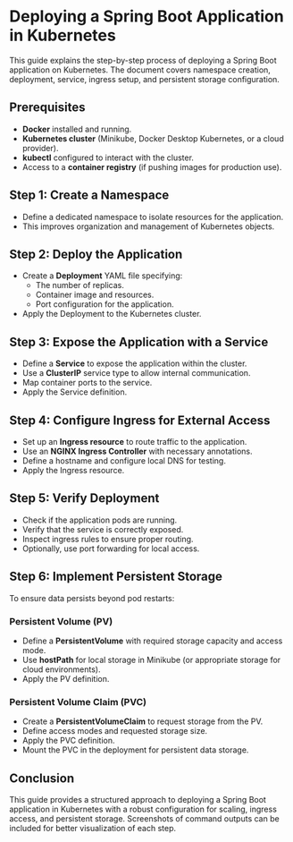 # Deploying a Spring Boot Application in Kubernetes

This guide explains the step-by-step process of deploying a Spring Boot application on Kubernetes. The document covers namespace creation, deployment, service, ingress setup, and persistent storage configuration.

## Prerequisites
- **Docker** installed and running.
- **Kubernetes cluster** (Minikube, Docker Desktop Kubernetes, or a cloud provider).
- **kubectl** configured to interact with the cluster.
- Access to a **container registry** (if pushing images for production use).

## Step 1: Create a Namespace
- Define a dedicated namespace to isolate resources for the application.
- This improves organization and management of Kubernetes objects.

## Step 2: Deploy the Application
- Create a **Deployment** YAML file specifying:
  - The number of replicas.
  - Container image and resources.
  - Port configuration for the application.
- Apply the Deployment to the Kubernetes cluster.

## Step 3: Expose the Application with a Service
- Define a **Service** to expose the application within the cluster.
- Use a **ClusterIP** service type to allow internal communication.
- Map container ports to the service.
- Apply the Service definition.

## Step 4: Configure Ingress for External Access
- Set up an **Ingress resource** to route traffic to the application.
- Use an **NGINX Ingress Controller** with necessary annotations.
- Define a hostname and configure local DNS for testing.
- Apply the Ingress resource.

## Step 5: Verify Deployment
- Check if the application pods are running.
- Verify that the service is correctly exposed.
- Inspect ingress rules to ensure proper routing.
- Optionally, use port forwarding for local access.

## Step 6: Implement Persistent Storage
To ensure data persists beyond pod restarts:

### Persistent Volume (PV)
- Define a **PersistentVolume** with required storage capacity and access mode.
- Use **hostPath** for local storage in Minikube (or appropriate storage for cloud environments).
- Apply the PV definition.

### Persistent Volume Claim (PVC)
- Create a **PersistentVolumeClaim** to request storage from the PV.
- Define access modes and requested storage size.
- Apply the PVC definition.
- Mount the PVC in the deployment for persistent data storage.


## Conclusion
This guide provides a structured approach to deploying a Spring Boot application in Kubernetes with a robust configuration for scaling, ingress access, and persistent storage. Screenshots of command outputs can be included for better visualization of each step.

